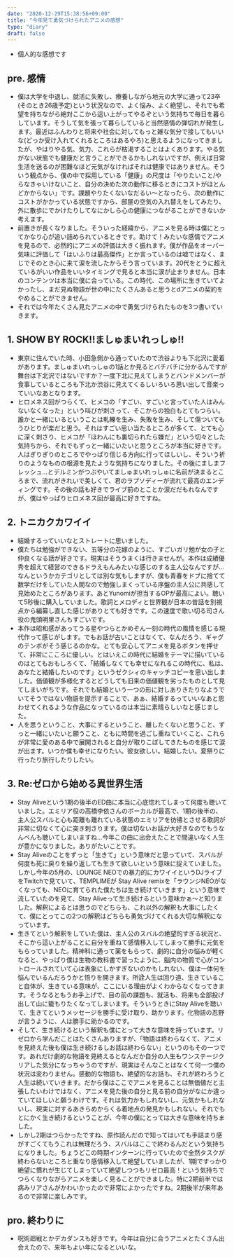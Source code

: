 ```yaml
---
date: "2020-12-29T15:38:56+09:00"
title: "今年見て勇気づけられたアニメの感想"
type: "diary"
draft: false
---
```


- 個人的な感想です

## pre. 感情
- 僕は大学を中退し、就活に失敗し、療養しながら地元の大学に通って23卒(そのとき26歳予定)という状況なので、よく悩み、よく絶望し、それでも希望を持ちながら絶対ここから這い上がってやるぞという気持ちで毎日を暮らしています。そうして気を張って暮らしていると当然感情の弾切れが発生します。最近はふんわりと将来や社会に対してもっと雑な気分で接してもいいな(どっか受け入れてくれるところはあるやろ)と思えるようになってきましたが、やはりやる気、気力、これらが枯渇することはよくあります。やる気がない状態でも健康だと言うことができるかもしれないですが、例えば日常生活を送るのが困難なほど元気がなければそれは健康ではありません。そういう観点から、僕の中で採用している「健康」の尺度は「やりたいこと/やらなきゃいけないこと、自分の決めた次の動作に移るときにコストがほとんどかからない」です。課題やりたくないなだるい〜となったら、次の動作にコストがかかっている状態ですから、部屋の空気の入れ替えをしてみたり、外に散歩にでかけたりしてなにかしら心の健康につながることができないか考えます。
- 前置きが長くなりました。そういった経緯から、アニメを見る時は僕にとってかなり心が追い詰められているときです。助けて！みたいな感情でアニメを見るので、必然的にアニメの評価は大きく振れます。僕が作品をオーバー気味に評価して「はいふりは最高傑作」とか言っているのは嘘ではなく、まじでそのとき心に来て涙を流したからそう言っています。20代をとうに超えているがいい作品をいいタイミングで見ると本当に涙が止まりません。日本のコンテンツは本当に僕に合っている。この時代、この場所に生きていてよかったし、まだ見ぬ物語が世の中にたくさんあると思うとdアニメの契約をやめることができません。
- それでは今年たくさん見たアニメの中で勇気づけられたものを3つ書いていきます。

## 1. SHOW BY ROCK!!ましゅまいれっしゅ!!
- 東京に住んでいた時、小田急側から通っていたので渋谷よりも下北沢に愛着があります。ましゅまいれっしゅの1話とか見るとバチバチに分かるんですが舞台は下北沢ではないですか？一度下北に見えてしまうとバンドメンバーが食事しているところも下北か渋谷に見えてくるしいろいろ思い出して音楽っていいなあとなります。
- ヒロメネス回がつらくて、ヒメコの「すごい、すごいと言っていた人はみんないなくなった」という叫びが刺さって、そこからの独白もとてもつらい。誰かと一緒にいるということは軋轢を生み、失敗を生み、そして傷ついてもうひとりが楽だと思う。それはすごい思い当たるところが多くて、とても心に深く刺さり、ヒメコが「ほわんにも裏切られたら嫌だ」という切々とした気持ちから、それでもずっと一緒にいたいと思うところが本当に好きです。人はぎりぎりのところでやっぱり信じる方向に行ってほしいし、そういう祈りのようなものの根源を見たような気持ちになりました。その後にましまフレッシュ...とデルミンがつぶやいてましゅまいれっしゅに名前が決まるところまで、流れがきれいで美しくて、君のラプソディーが流れて最高のエンディングです。その後の話も好きでライブ前のとことか涙だだもれなんですが、僕はやっぱりヒロメネス回が最高に好きですね。

## 2. トニカクカワイイ
- 結婚するっていいなとストレートに思いました。
- 僕たちは勉強ができない、五等分の花嫁のように、すごいガリ勉が女の子と仲良くなる話が好きです。現実はそううまくは行きませんが。本作は成績優秀を超えて経営のできるドラえもんみたいな感じのする主人公なんですが...なんというかカテゴリとしては別な気もしますが、僕も青春をドブに捨てて数学だけをしていた人間なので勉強しまくっている序盤の主人公に共感して見始めたところがあります。あとYunomiが担当するOPが最高によい。聴いて5秒後に購入していました。歌詞とメロディと世界観が日本の昔話を別視点から編纂し直した感じがありとても好きです。この速度で歌い切る司さん役の鬼頭明里さんもすごいです。
- 本作は昭和感があってうる星やつらとかめぞん一刻の時代の風情を感じる現代作って感じがします。でもお話が古いことはなくて、なんだろう、ギャグのテンポがそう感じるのかな。とても安心してアニメを見るボタンを押せて、非常にこころに優しい。とはいえこの時代に結婚をテーマに描いているのはとてもおもしろくて、「結婚しなくても幸せになれるこの時代に、私は、あなたと結婚したいのです」というゼクシィのキャッチコピーを思い出しました。価値観が多様化するとどうしても旧来の価値観を劣ったものとして見てしまいがちです。それでも結婚という一つの形に対しありきたりなようでいてそうではない物語を提示することで、あぁ、結婚するっていいなあと思わせてくれるような作品になっているのは本当に素晴らしいなと感じました。
- 人を思うということ、大事にするということ、離したくないと思うこと、ずっと一緒にいたいと願うこと、ともに時間を過ごし重ねていくこと、これらが非常に愛のある中で展開されると自分が取りこぼしてきたものを感じて涙が出ます。いつか僕も幸せになりたい。彼女欲しい。結婚したい。夏祭りに行ったり旅行したりしたい。

## 3. Re:ゼロから始める異世界生活
- Stay Aliveという1期の後半のED曲に本当に心底惚れてしまって何度も聴いていました。エミリア役の高橋李依さんのボーカルが最高で、1期の後半の、主人公スバルと心も距離も離れている状態のエミリアを彷彿とさせる歌詞が非常に切なくて心に突き刺さります。僕は切ないお話が大好きなのでもうなんべんも聴いてしまいますね...今年この曲に出会えたことで間違いなく人生が豊かになりました。ありがたいことです。
- Stay Aliveのことをずっと「生きて」という意味だと思っていて、スバルが何度も死に戻りを繰り返しても生きて欲しいという意味に捉えていました。しかし今年の5月の、LOUNGE NEOでの暴力的にカワイイというDJライブをTwitchで見ていて、TEMPLIMEが Stay Alive remixを「ラウンジNEOがなくなっても、NEOに育てられた僕たちは生き続けていきます」という意味で流していたのを見て、Stay Aliveって生き続けるという意味かぁ〜と知りました。解釈によるとは思うのでどちらも、これ以外の解釈も大事にしたくて、僕にとってこの2つの解釈はどちらも勇気づけてくれる大切な解釈になっています。
- 生きてという解釈をしていた僕は、主人公のスバルの絶望的すぎる状況と、そこから這い上がることに自分を重ねて感情移入してしまって勝手に元気をもらっていました。精神科に通って薬をもらって、劇的に自分の悩みが軽くなると、やっぱり僕は生物の教科書で習ったように、脳内の物質で心がコントロールされていて心は表象にしかすぎないのかもしれない、僕は一体何を悩んでいるんだろうかと悟りを開きます。所詮人生は回り道、生きていること自体が、生きている意味が、ここにいる理由がよくわからなくなってきます。そうなるともうお手上げで、目の前の課題も、就活も、将来も全部投げ出して山に籠もりたくなってしまいます。そういうときにStay Aliveを聴いて、生きてというメッセージを勝手に受け取り、助かります。化物語の忍野が言うように、人は勝手に助かるのです。
- そして、生き続けるという解釈も僕にとって大きな意味を持っています。リゼロから学んだことはたくさんありますが、「物語は終わらなくて、アニメを見終えた後も僕は生き続けるしお話は終わらない」というのもその一つです。あれだけ劇的な物語を見終えるとなんだか自分の人生もワンステージクリアした気分になっちゃうのですが、現実はそんなことはなくて何一つ僕の状況は変わりません。感動的な物語も、絶望的なお話も、それが終わろうと人生は続いていきます。だから僕はここでアニメを見ることは無価値だと主張したいわけではなく、アニメを見た後の自分と見る前の自分がなにか違っていてほしいと願うわけです。それは気力かもしれないし、元気かもしれないし、現実に対するあきらめからくる着地点の発見かもしれない。それでもとにかく生き続けるということが、今年の僕にとっては大きな意味を持ちました。
- しかし2期はつらかったですね、原作読んだので知ってはいても手詰まり感がすごくてもうこれは無理だろう、スバルはここで終わるんだという気持ちになりました。ちょうどこの時期インターンに行っていたので全然タスクが終わらないところと重なり感情移入して絶望していましたが、1期ですっかり絶望に慣れが生じてしまっていて絶望しつつもリゼロ最高！という気持ちでつらくなりながらアニメを楽しく見ることができました。特に2期前半では病みリアさんがかわいかったので非常によかったですね。2期後半が来年あるので非常に楽しみです。

## pro. 終わりに
- 呪術廻戦とかデカダンスも好きです。今年は自分に合うアニメとたくさん出会えたので、来年もよい年になるといいな。